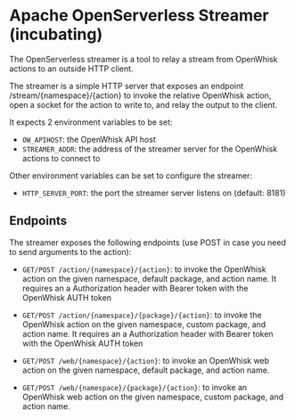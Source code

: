 <!--
  ~ Licensed to the Apache Software Foundation (ASF) under one
  ~ or more contributor license agreements.  See the NOTICE file
  ~ distributed with this work for additional information
  ~ regarding copyright ownership.  The ASF licenses this file
  ~ to you under the Apache License, Version 2.0 (the
  ~ "License"); you may not use this file except in compliance
  ~ with the License.  You may obtain a copy of the License at
  ~
  ~   http://www.apache.org/licenses/LICENSE-2.0
  ~
  ~ Unless required by applicable law or agreed to in writing,
  ~ software distributed under the License is distributed on an
  ~ "AS IS" BASIS, WITHOUT WARRANTIES OR CONDITIONS OF ANY
  ~ KIND, either express or implied.  See the License for the
  ~ specific language governing permissions and limitations
  ~ under the License.
-->

# Apache OpenServerless Streamer (incubating)

The OpenServerless streamer is a tool to relay a stream from OpenWhisk actions to an outside
HTTP client.

The streamer is a simple HTTP server that exposes an endpoint /stream/{namespace}/{action} to 
invoke the relative OpenWhisk action, open a socket for the action to write to, and relay the
output to the client.

It expects 2 environment variables to be set:
- `OW_APIHOST`: the OpenWhisk API host
- `STREAMER_ADDR`: the address of the streamer server for the OpenWhisk actions to connect to

Other environment variables can be set to configure the streamer:

- `HTTP_SERVER_PORT`: the port the streamer server listens on (default: 8181)


## Endpoints

The streamer exposes the following endpoints (use POST in case you need to send arguments to the action):

- `GET/POST /action/{namespace}/{action}`: to invoke the OpenWhisk action on the given namespace, default package, and action name. It requires an a Authorization header with Bearer token with the OpenWhisk AUTH token
- `GET/POST /action/{namespace}/{package}/{action}`: to invoke the OpenWhisk action on the given namespace, custom package, and action name. It requires an a Authorization header with Bearer token with the OpenWhisk AUTH token

- `GET/POST /web/{namespace}/{action}`: to invoke an OpenWhisk web action on the given namespace, default package, and action name.
- `GET/POST /web/{namespace}/{package}/{action}`: to invoke an OpenWhisk web action on the given namespace, custom package, and action name.
